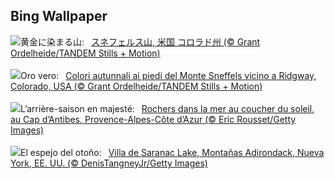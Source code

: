 ## Bing Wallpaper
![](https://www.bing.com/th?id=OHR.RidgwayAspens_JA-JP7797192109_UHD.jpg&w=1000)黄金に染まる山:&nbsp;&ensp;[スネフェルス山, 米国 コロラド州 (© Grant Ordelheide/TANDEM Stills + Motion)](https://www.bing.com/th?id=OHR.RidgwayAspens_JA-JP7797192109_UHD.jpg)
<br><br/>
![](https://www.bing.com/th?id=OHR.RidgwayAspens_IT-IT7479755416_UHD.jpg&w=1000)Oro vero:&nbsp;&ensp;[Colori autunnali ai piedi del Monte Sneffels vicino a Ridgway, Colorado, USA (© Grant Ordelheide/TANDEM Stills + Motion)](https://www.bing.com/th?id=OHR.RidgwayAspens_IT-IT7479755416_UHD.jpg)
<br><br/>
![](https://www.bing.com/th?id=OHR.CapAntibes_FR-FR2066318600_UHD.jpg&w=1000)L’arrière-saison en majesté:&nbsp;&ensp;[Rochers dans la mer au coucher du soleil, au Cap d’Antibes, Provence-Alpes-Côte d’Azur (© Eric Rousset/Getty Images)](https://www.bing.com/th?id=OHR.CapAntibes_FR-FR2066318600_UHD.jpg)
<br><br/>
![](https://www.bing.com/th?id=OHR.SaranacLake_ES-ES0795608317_UHD.jpg&w=1000)El espejo del otoño:&nbsp;&ensp;[Villa de Saranac Lake, Montañas Adirondack, Nueva York, EE. UU. (© DenisTangneyJr/Getty Images)](https://www.bing.com/th?id=OHR.SaranacLake_ES-ES0795608317_UHD.jpg)
<br><br/>
